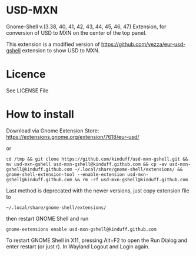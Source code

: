 # USD-MXN

Gnome-Shell v.(3.38, 40, 41, 42, 43, 44, 45, 46, 47) Extension, for conversion of USD to MXN on the center of the top panel.

This extension is a modified version of https://github.com/vezza/eur-usd-gshell extension to show USD to MXN.

# Licence

See LICENSE File

# How to install


Download via Gnome Extension Store: https://extensions.gnome.org/extension/7618/eur-usd/

or

```
cd /tmp && git clone https://github.com/kinduff/usd-mxn-gshell.git && mv usd-mxn-gshell usd-mxn-gshell@kinduff.github.com && cp -av usd-mxn-gshell@kinduff.github.com ~/.local/share/gnome-shell/extensions/ && gnome-shell-extension-tool --enable-extension usd-mxn-gshell@kinduff.github.com && rm -rf usd-mxn-gshell@kinduff.github.com
```

Last method is deprecated with the newer versions, just copy extension file to

```
~/.local/share/gnome-shell/extensions/
```

then restart GNOME Shell and run

```
gnome-extensions enable usd-mxn-gshell@kinduff.github.com
```

To restart GNOME Shell in X11, pressing Alt+F2 to open the Run Dialog and enter restart
(or just r).
In Wayland Logout and Login again.
